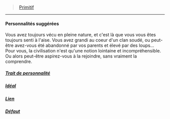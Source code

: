 ﻿> [Primitif](hd_background_primitif.md)

---

#### Personnalités suggérées

Vous avez toujours vécu en pleine nature, et c'est là que vous vous êtes toujours senti à l'aise. Vous avez grandi au coeur d'un clan soudé, ou peut-être avez-vous été abandonné par vos parents et élevé par des loups… Pour vous, la civilisation n'est qu'une notion lointaine et incompréhensible. Ou alors peut-être aspirez-vous à la rejoindre, sans vraiment la comprendre.



##### [Trait de personnalité](hd_background_primitif_trait_de_personnalite.md)



##### [Idéal](hd_background_primitif_ideal.md)



##### [Lien](hd_background_primitif_lien.md)



##### [Défaut](hd_background_primitif_defaut.md)

